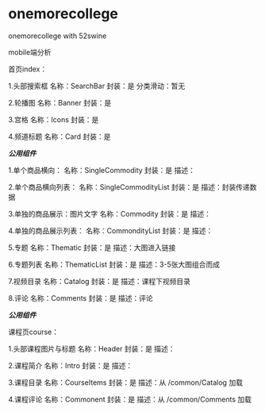 # onemorecollege
onemorecollege with 52swine

mobile端分析

首页index：

1.头部搜索框
         名称：SearchBar
         封装：是
分类滑动：暂无



2.轮播图
         名称：Banner
         封装：是

3.宫格
         名称：Icons
         封装：是

4.频道标题
         名称：Card
         封装：是






*******公用组件*******

1.单个商品横向：
         名称：SingleCommodity
         封装：是
         描述：

2.单个商品横向列表：
         名称：SingleCommodityList
         封装：是
         描述：封装传递数据
		 
 3.单独的商品展示：图片文字
		  名称：Commodity
		  封装：是
		  描述：
 
 4.单独的商品展示列表：
		  名称：CommondityList
		  封装：是
		  描述：
		  
 5.专题
		 名称：Thematic
		 封装：是
		 描述：大图进入链接


 6.专题列表
		名称：ThematicList
		封装：是
		描述：3-5张大图组合而成
		
 7.视频目录
         名称：Catalog
         封装：是
         描述：课程下视频目录

 8.评论
         名称：Comments
         封装：是
         描述：评论

*******公用组件*******








课程页course：



1.头部课程图片与标题
         名称：Header
         封装：是
         描述：


2.课程简介
         名称：Intro
         封装：是
         描述：
		  
3.课程目录
         名称：CourseItems
         封装：是
         描述：从 /common/Catalog 加载
		 
4.课程评论
         名称：Commonent
         封装：是
         描述：从 /common/Comments 加载
		 